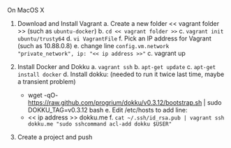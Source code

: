 On MacOS X

1. Download and Install Vagrant
  a. Create a new folder << vagrant folder >> (such as `ubuntu-docker`)
  b. `cd << vagrant folder >>`
  c. `vagrant init ubuntu/trusty64`
  d. `vi VagrantFile` 
  f. Pick an IP address for Vagrant (such as 10.88.0.8)
  e. change line `config.vm.network "private_network", ip: "<< ip address >>"`
  c. vagrant up
  
2. Install Docker and Dokku 
  a. `vagrant ssh`
  b. `apt-get update`
  c. `apt-get install docker`
  d. Install dokku: (needed to run it twice last time, maybe a transient problem)
    - wget -qO- https://raw.github.com/progrium/dokku/v0.3.12/bootstrap.sh | sudo DOKKU_TAG=v0.3.12 bash
  e. Edit /etc/hosts to add line:
    - << ip address >>   dokku.me
  f. `cat ~/.ssh/id_rsa.pub | vagrant ssh dokku.me "sudo sshcommand acl-add dokku $USER"`

3. Create a project and push
